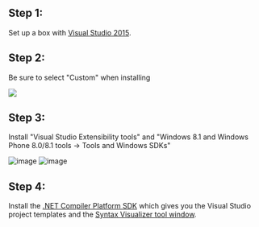 ## Step 1:
Set up a box with [Visual Studio 2015](https://www.visualstudio.com/en-us/downloads/visual-studio-2015-downloads-vs.aspx).

## Step 2:
Be sure to select "Custom" when installing 

![](http://i.imgur.com/YINeLkG.png)

## Step 3:
Install "Visual Studio Extensibility tools" and "Windows 8.1 and Windows Phone 8.0/8.1 tools -> Tools and Windows SDKs"

![image](https://cloud.githubusercontent.com/assets/1103906/8912333/fb30794e-3446-11e5-88f0-eaff86eeb9e0.png)
![image](https://cloud.githubusercontent.com/assets/1103906/8912307/da193aa2-3446-11e5-934a-e89e21696fb1.png)

## Step 4:
Install the [.NET Compiler Platform SDK](https://visualstudiogallery.msdn.microsoft.com/2ddb7240-5249-4c8c-969e-5d05823bcb89) which gives you the Visual Studio project templates and the [Syntax Visualizer tool window](https://github.com/dotnet/roslyn/wiki/Syntax%20Visualizer).